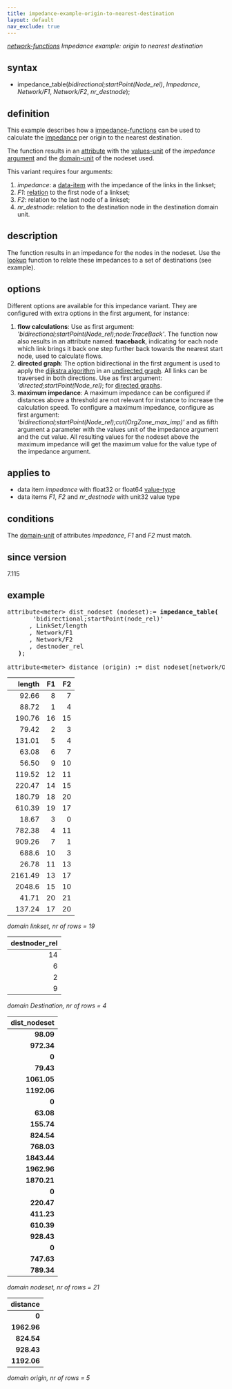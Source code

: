 ```yaml
---
title: impedance-example-origin-to-nearest-destination
layout: default
nav_exclude: true
---
```

*[network-functions](network-functions) Impedance example: origin to nearest destination*

## syntax

-   impedance_table(*bidirectional;startPoint(Node_rel)*, *Impedance*, *Network/F1*, *Network/F2*, *nr_destnode*);

## definition

This example describes how a [impedance-functions](impedance-functions) can be used to calculate the [impedance](impedance) per origin to the nearest destination.

The function results in an [attribute](attribute) with the [values-unit](values-unit) of the *impedance* [argument](argument) and the [domain-unit](domain-unit) of the nodeset used.

This variant requires four arguments:

1.  *impedance*: a [data-item](data-item) with the impedance of the links in the linkset;
2.  *F1*: [relation](relation) to the first node of a linkset;
3.  *F2*: relation to the last node of a linkset;
4.  *nr_destnode*: relation to the destination node in the destination domain unit.

## description

The function results in an impedance for the nodes in the nodeset. Use the [lookup](lookup) function to relate these impedances to a set of destinations (see example).

## options

Different options are available for this impedance variant. They are configured with extra options in the first argument, for instance:

1. **flow calculations**: Use as first argument: *'bidirectional;startPoint(Node_rel);node:TraceBack'*. The function now also results in an attribute named: <B>traceback</B>, indicating for each node which link brings it back one step further back towards the nearest start node, used to calculate flows.
2. **directed graph**: The option bidirectional in the first argument is used to apply the [dijkstra algorithm](https://en.wikipedia.org/wiki/Dijkstra's_algorithm) in an [undirected graph](https://en.wikipedia.org/wiki/Graph_(discrete_mathematics)#Undirected_graph). All links can be traversed in both directions. Use as first argument: *'directed;startPoint(Node_rel)*; for [directed graphs](https://en.wikipedia.org/wiki/Directed_graph).
3. **maximum impedance**: A maximum impedance can be configured if distances above a threshold are not relevant for instance to increase the calculation speed. To configure a maximum impedance, configure as first argument: *'bidirectional;startPoint(Node_rel);cut(OrgZone_max_imp)'* and as fifth argument a parameter with the values unit of the impedance argument and the cut value. All resulting values for the nodeset above the maximum impedance will get the maximum value for the value type of the impedance argument.

## applies to

- data item *impedance* with float32 or float64 [value-type](value-type)
- data items *F1*, *F2* and *nr_destnode* with unit32 value type

## conditions

The [domain-unit](domain-unit) of attributes *impedance*, *F1* and *F2* must match.

## since version

7.115

## example
<pre>
attribute&lt;meter&gt; dist_nodeset (nodeset):= <B>impedance_table(</B>
       'bidirectional;startPoint(node_rel)'
      , LinkSet/length
      , Network/F1
      , Network/F2
      , destnoder_rel
   <B>)</B>;

attribute&lt;meter&gt; distance (origin) := dist_nodeset[network/OrgNode_rel];
</pre>

| length  | F1  | F2  |
|--------:|----:|----:|
| 92.66   | 8   | 7   |
| 88.72   | 1   | 4   |
| 190.76  | 16  | 15  |
| 79.42   | 2   | 3   |
| 131.01  | 5   | 4   |
| 63.08   | 6   | 7   |
| 56.50   | 9   | 10  |
| 119.52  | 12  | 11  |
| 220.47  | 14  | 15  |
| 180.79  | 18  | 20  |
| 610.39  | 19  | 17  |
| 18.67   | 3   | 0   |
| 782.38  | 4   | 11  |
| 909.26  | 7   | 1   |
| 688.6   | 10  | 3   |
| 26.78   | 11  | 13  |
| 2161.49 | 13  | 17  |
| 2048.6  | 15  | 10  |
| 41.71   | 20  | 21  |
| 137.24  | 17  | 20  |

*domain linkset, nr of rows = 19*


| destnoder_rel |
|--------------:|
| 14            |
| 6             |
| 2             |
| 9             |

*domain Destination, nr of rows = 4*


| **dist_nodeset** |
|-----------------:|
| **98.09**        |
| **972.34**       |
| **0**            |
| **79.43**        |
| **1061.05**      |
| **1192.06**      |
| **0**            |
| **63.08**        |
| **155.74**       |
| **824.54**       |
| **768.03**       |
| **1843.44**      |
| **1962.96**      |
| **1870.21**      |
| **0**            |
| **220.47**       |
| **411.23**       |
| **610.39**       |
| **928.43**       |
| **0**            |
| **747.63**       |
| **789.34**       |

*domain nodeset, nr of rows = 21*


| **distance** |
|-------------:|
| **0**        |
| **1962.96**  |
| **824.54**   |
| **928.43**   |
| **1192.06**  |

*domain origin, nr of rows = 5*